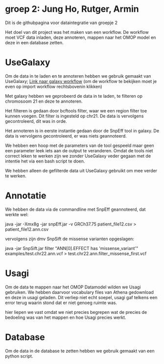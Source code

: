 # groep 2: Jung Ho, Rutger, Armin
Dit is de githubpagina voor dataintegratie van groepje 2

Het doel van dit project was het maken van een workflow.
De workflow moet VCF data inladen, deze annoteren, mappen naar het OMOP model en deze in een database zetten.

# UseGalaxy
Om de data in te laden en te annoteren hebben we gebruik gemaakt van UseGalaxy;
[Link naar galaxy workflow](https://usegalaxy.org/u/armin1994/w/dataintegratie)
(om de workflow te bekijken moet je even op import workflow rechtsbovenin klikken)

Met galaxy hebben we geprobeerd de data in te laden, te filteren op chromosoom 21 en deze te annoteren.

Het filteren is gedaan door bcftools filter, waar we een region filter toe kunnen voegen. Dit filter is ingesteld op chr21.
De data is vervolgens gecontroleerd, dit was in orde.

Het annoteren is in eerste instantie gedaan door de SnpEff tool in galaxy.
De data is vervolgens gecontroleerd, er was niets geannoteerd.

We hebben een hoop met de parameters van de tool gespeeld maar geen een parameter leek iets aan de output te veranderen.
Omdat de tools niet correct leken te werken zijn we zonder UseGalaxy veder gegaan met de intentie het via een bash script te doen.

We hebben alleen de gefilterde data uit UseGalaxy gebruikt om mee verder te werken.

# Annotatie

We hebben de data via de commandline met SnpEff geannoteerd, dat werkte wel:

java -jar -Xmx8g -jar snpEff.jar -v GRCh37.75  patient_file12.csv > patient_file12.ann.csv

vervolgens zijn dmv SnpSift de missense varianten opgeslagen:

java -jar SnpSift.jar filter "ANN[0].EFFECT has 'missense_variant'" examples/test.chr22.ann.vcf > test.chr22.ann.filter_missense_first.vcf

# Usagi

Om de data te mappen naar het OMOP Datamodel wilden we Usagi gebruiken. 
We hebben daarvoor vocabulary files van Athena gedownload en deze in usagi geladen.
Dit verliep niet echt soepel, usagi gaf telkens een error terug waarin stond dat er niet genoeg ruimte was.

hier liepen we vast omdat we niet precies begrepen wat de precies de bedoeling was van het mappen en hoe Usagi precies werkt.

# Database

Om de data in de database te zetten hebben we gebruik gemaakt van een python script.




